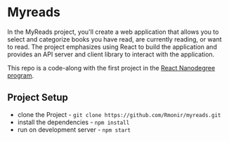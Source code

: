 # Myreads
 In the MyReads project, you'll create a web application that allows you to select and categorize books you have read, are currently reading, or want to read. The project emphasizes using React to build the application and provides an API server and client library to interact with the application.
 
This repo is a code-along with the first project in the [React Nanodegree program](https://www.udacity.com/course/react-nanodegree--nd019).

## Project Setup

* clone the Project - `git clone https://github.com/Rmonir/myreads.git`
* install the dependencies - `npm install`
* run on development server -  `npm start`
